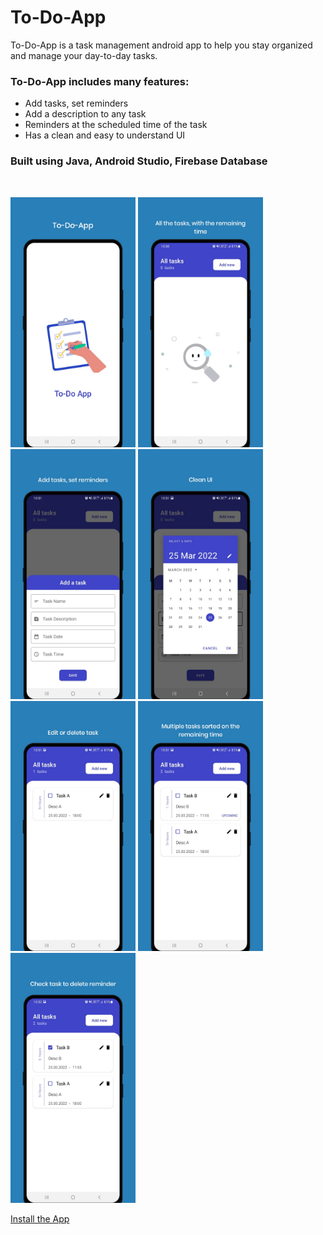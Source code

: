 # To-Do-App
To-Do-App is a task management android app to help you stay organized and manage your day-to-day tasks.

### To-Do-App includes many features:
* Add tasks, set reminders
* Add a description to any task
* Reminders at the scheduled time of the task
* Has a clean and easy to understand UI

### Built using Java, Android Studio, Firebase Database

<br />
<p align="left"> 
  <img src="https://github.com/iamvs-2002/To-Do-App/blob/master/Images/0.jpeg"  width="200" height="400"/> 
  <img src="https://github.com/iamvs-2002/To-Do-App/blob/master/Images/1.jpeg"  width="200" height="400"/> 
  <img src="https://github.com/iamvs-2002/To-Do-App/blob/master/Images/2.jpeg"  width="200" height="400"/> 
  <img src="https://github.com/iamvs-2002/To-Do-App/blob/master/Images/3.jpeg"  width="200" height="400"/> 
  <img src="https://github.com/iamvs-2002/To-Do-App/blob/master/Images/4.jpeg"  width="200" height="400"/> 
  <img src="https://github.com/iamvs-2002/To-Do-App/blob/master/Images/5.jpeg"  width="200" height="400"/> 
  <img src="https://github.com/iamvs-2002/To-Do-App/blob/master/Images/6.jpeg"  width="200" height="400"/> 
</p>

[Install the App](https://drive.google.com/file/d/17OT3LL6Woy2_HI0-xHQIKjDL1vNzTKtQ/view?usp=sharing)
